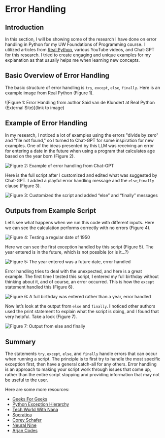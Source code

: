 # Error Handling

## Introduction
In this section, I will be showing some of the research I have done on error handling in Python for my UW Foundations of Programming course. I utilized articles from [Real Python](https://realpython.com), various YouTube videos, and Chat-GPT for this research. I tried to create engaging and unique examples for my explanation as that usually helps me when learning new concepts.

## Basic Overview of Error Handling
The basic structure of error handling is `try`, `except`, `else`, `finally`. Here is an example image from Real Python (Figure 1).

![Figure 1: Error Handling from author Said van de Klundert at Real Python (External Site)](link to image)

## Example of Error Handling
In my research, I noticed a lot of examples using the errors "divide by zero" and "file not found," so I turned to Chat-GPT for some inspiration for new examples. One of the ideas presented by this LLM was receiving an error for entering a date in the future when using a program that calculates age based on the year born (Figure 2).

![Figure 2: Example of error handling from Chat-GPT](link_to_image)

Here is the full script after I customized and edited what was suggested by Chat-GPT. I added a playful error handling message and the `else`,`finally` clause (Figure 3).

![Figure 3: Customized the script and added “else” and “finally” messages](link_to_image)

## Outputs from Example Script
Let’s see what happens when we run this code with different inputs.
Here we can see the calculation performs correctly with no errors (Figure 4).

![Figure 4: Testing a regular date of 1950](link_to_image)

Here we can see the first exception handled by this script (Figure 5). The year entered is in the future, which is not possible (or is it…?)

![Figure 5: The year entered was a future date, error handled](link_to_image)

Error handling tries to deal with the unexpected, and here is a great example. The first time I tested this script, I entered my full birthday without thinking about it, and of course, an error occurred. This is how the `except` statement handled this (Figure 6).

![Figure 6: A full birthday was entered rather than a year, error handled](link_to_image)

Now let’s look at the output from `else` and `finally`. I noticed other authors used the print statement to explain what the script is doing, and I found that very helpful. Take a look (Figure 7).

![Figure 7: Output from else and finally](link_to_image)

## Summary
The statements `try`, `except`, `else`, and `finally` handle errors that can occur when running a script. The principle is to first try to handle the most specific exception first, then have a general catch-all for any others. Error handling is an approach to making your script work through issues that come up, rather than the entire script stopping and providing information that may not be useful to the user.

Here are some more resources:
- [Geeks For Geeks](link_to_site)
- [Python Exception Hierarchy](link_to_site)
- [Tech World With Nana](link_to_site)
- [Socratica](link_to_site)
- [Corey Schafer](link_to_site)
- [Neural Nine](link_to_site)
- [Arjan Codes](link_to_site)

